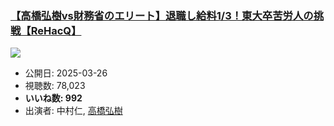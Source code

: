 ### [【高橋弘樹vs財務省のエリート】退職し給料1/3！東大卒苦労人の挑戦【ReHacQ】](https://www.youtube.com/watch?v=IrXTL1OZpU8)
[![](https://img.youtube.com/vi/IrXTL1OZpU8/sddefault.jpg)](https://www.youtube.com/watch?v=IrXTL1OZpU8)
-   公開日: 2025-03-26
-   視聴数: 78,023
-   **いいね数: 992**
-   出演者: 中村仁, [高橋弘樹](/rehacq_fan/people/高橋弘樹 "wikilink")
